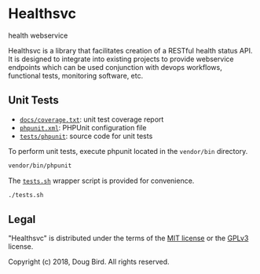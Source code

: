# Healthsvc
health webservice

Healthsvc is a library that facilitates creation of a RESTful health status API.
It is designed to integrate into existing projects to provide webservice endpoints which can be used conjunction with devops workflows, functional tests, monitoring software, etc.

## Unit Tests
 * [`docs/coverage.txt`](./docs/coverage.txt): unit test coverage report
 * [`phpunit.xml`](./phpunit.xml): PHPUnit configuration file
 * [`tests/phpunit`](./tests/phpunit): source code for unit tests

To perform unit tests, execute phpunit located in the `vendor/bin` directory.
```sh
vendor/bin/phpunit
```

The [`tests.sh`](./tests.sh) wrapper script is provided for convenience.
```sh
./tests.sh
```

## Legal
"Healthsvc" is distributed under the terms of the [MIT license](LICENSE) or the [GPLv3](GPLv3) license.

Copyright (c) 2018, Doug Bird.
All rights reserved.
